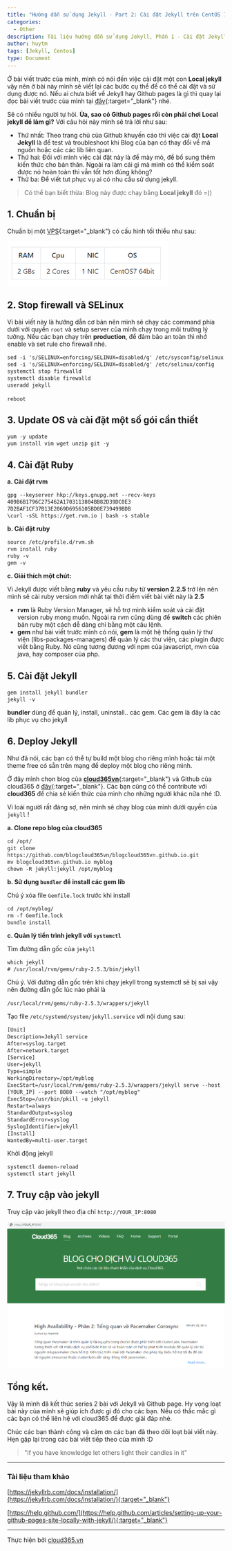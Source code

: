 ```yaml
---
title: "Hướng dẫn sử dụng Jekyll - Part 2: Cài đặt Jekyll trên CentOS 7"
categories:
  - Other
description: Tài liệu hướng dẫn sử dụng Jekyll, Phần 1 - Cài đặt Jekyll trên CentOS 7
author: huytm
tags: [Jekyll, Centos]
type: Document
---
```


Ở bài viết trước của mình, mình có nói đến việc cài đặt một con **Local jekyll** vậy nên ở bài này mình sẽ viết lại các bước cụ thể để có thể cài đặt và sử dụng được nó. Nếu ai chưa biết về Jekyll hay Github pages là gì thì quay lại đọc bài viết trước của mình tại [đây](https://blog.cloud365.vn/other/huong-dan-su-dung-Jekyll-Part1-Github-pages/){:target="_blank"} nhé. 

Sẽ có nhiều người tự hỏi. __Ủa, sao có Github pages rồi còn phải chơi **Local jekyll** để làm gì?__ Với câu hỏi này mình sẽ trả lời như sau: 
- Thứ nhất: Theo trang chủ của Github khuyến cáo thì việc cài đặt __Local Jekyll__ là để test và troubleshoot khi Blog của bạn có thay đổi về mã nguồn hoặc các các lib liên quan.
- Thứ hai: Đối với mình việc cài đặt này là để mày mò, để bổ sung thêm kiến thức cho bản thân. Ngoài ra làm cái gì mà mình có thể kiểm soát được nó hoàn toàn thì vẫn tốt hơn đúng không?
- Thứ ba: Để viết tut phục vụ ai có nhu cầu sử dụng jekyll.

> Có thể bạn biết thừa: Blog này được chạy bằng **Local jekyll** đó =))

## 1. Chuẩn bị

Chuẩn bị một [VPS](https://cloud365.vn/){:target="_blank"} có cấu hình tối thiểu như sau:

![](/images/img-jekyll/image1.png)

## 2. Stop firewall và SELinux

Vì bài viết này là hướng dẫn cơ bản nên mình sẽ chạy các command phía dưới với quyền `root` và setup server của mình chạy trong môi trường lý tưởng. Nếu các bạn chạy trên __production__, để đảm bảo an toàn thì nhớ enable và set rule cho firewall nhé.

```
sed -i 's/SELINUX=enforcing/SELINUX=disabled/g' /etc/sysconfig/selinux
sed -i 's/SELINUX=enforcing/SELINUX=disabled/g' /etc/selinux/config
systemctl stop firewalld
systemctl disable firewalld
useradd jekyll

reboot
```

## 3. Update OS và cài đặt một số gói cần thiết

```
yum -y update
yum install vim wget unzip git -y
```

## 4. Cài đặt Ruby

__a. Cài đặt rvm__
```
gpg --keyserver hkp://keys.gnupg.net --recv-keys 409B6B1796C275462A1703113804BB82D39DC0E3 7D2BAF1CF37B13E2069D6956105BD0E739499BDB
\curl -sSL https://get.rvm.io | bash -s stable
```
__b. Cài đặt ruby__

```
source /etc/profile.d/rvm.sh
rvm install ruby
ruby -v
gem -v
```

__c. Giải thích một chút:__

Vì Jekyll được viết bằng __ruby__ và yêu cầu ruby từ __version 2.2.5__ trở lên nên mình sẽ cài ruby version mới nhất tại thời điểm viết bài viết này là __2.5__
- **rvm** là Ruby Version Manager, sẽ hỗ trợ mình kiểm soát và cài đặt version ruby mong muốn. Ngoài ra rvm cũng dùng để **switch** các phiên bản ruby một cách dễ dàng chỉ bằng một câu lệnh.
- **gem** như bài viết trước mình có nói, __gem__ là một hệ thống quản lý thư viện (libs-packages-managers) để quản lý các thư viện, các plugin được viết bằng Ruby. Nó cũng tương đương với npm của javascript, mvn của java, hay composer của php.

## 5. Cài đặt Jekyll

```
gem install jekyll bundler
jekyll -v
```

__bundler__ dùng để quản lý, install, uninstall.. các gem. Các gem là đây là các lib phục vụ cho jekyll 


## 6. Deploy Jekyll

Như đã nói, các bạn có thể tự build một blog cho riêng mình hoặc tải một theme free có sẵn trên mạng để deploy một blog cho riêng mình.

Ở đây mình chọn blog của [__cloud365vn__](https://cloud365.vn){:target="_blank"} và Github của cloud365 ở [đây](https://github.com/blogcloud365vn/blogcloud365vn.github.io){:target="_blank"}. Các bạn cũng có thể contribute với __cloud365__ để chia sẻ kiến thức của mình cho những người khác nữa nhé :D.  

Vì loài người rất đáng sợ, nên mình sẽ chạy blog của mình dưới quyền của `jekyll` !

**a. Clone repo blog của cloud365**
```
cd /opt/
git clone https://github.com/blogcloud365vn/blogcloud365vn.github.io.git
mv blogcloud365vn.github.io myblog
chown -R jekyll:jekyll /opt/myblog
```

__b. Sử dụng `bundler` để install các gem lib__

Chú ý xóa file `Gemfile.lock` trước khi install

```
cd /opt/myblog/
rm -f Gemfile.lock
bundle install
```


__c. Quản lý tiến trình jekyll với `systemctl`__

Tìm đường dẫn gốc của `jekyll`

```
which jekyll
# /usr/local/rvm/gems/ruby-2.5.3/bin/jekyll
```

Chú ý. Với đường dẫn gốc trên khi chạy jekyll trong systemctl sẽ bị sai vậy nên đường dẫn gốc lúc nào phải là 

`/usr/local/rvm/gems/ruby-2.5.3/wrappers/jekyll`

Tạo file `/etc/systemd/system/jekyll.service` với nội dung sau:

```
[Unit]
Description=Jekyll service
After=syslog.target
After=network.target
[Service]
User=jekyll
Type=simple
WorkingDirectory=/opt/myblog
ExecStart=/usr/local/rvm/gems/ruby-2.5.3/wrappers/jekyll serve --host [YOUR_IP] --port 8080 --watch "/opt/myblog"
ExecStop=/usr/bin/pkill -u jekyll
Restart=always
StandardOutput=syslog
StandardError=syslog
SyslogIdentifier=jekyll
[Install]
WantedBy=multi-user.target
```

Khởi động jekyll

```
systemctl daemon-reload
systemctl start jekyll
```

## 7. Truy cập vào jekyll

Truy cập vào jekyll theo địa chỉ  `http://YOUR_IP:8080`

![Image done](https://github.com/huytm/How-to-Jekyll/blob/master/images/blogcloud365-jekyll.png?raw=true)

## Tổng kết.

Vậy là mình đã kết thúc series 2 bài với Jekyll và Github page. Hy vọng loạt bài này của mình sẽ giúp ích được gì đó cho các bạn. Nếu có thắc mắc gì các bạn có thể liên hệ với cloud365 để được giải đáp nhé.

Chúc các bạn thành công và cảm ơn các bạn đã theo dõi loạt bài viết này. Hẹn gặp lại trong các bài viết tiếp theo của mình :D

>"if you have knowledge let others light their candles in it"

---

### Tài liệu tham khảo

[https://jekyllrb.com/docs/installation/](https://jekyllrb.com/docs/installation/){:target="_blank"}

[https://help.github.com/](https://help.github.com/articles/setting-up-your-github-pages-site-locally-with-jekyll/){:target="_blank"}

---

Thực hiện bởi <a href="https://cloud365.vn/" target="_blank">cloud365.vn</a>
